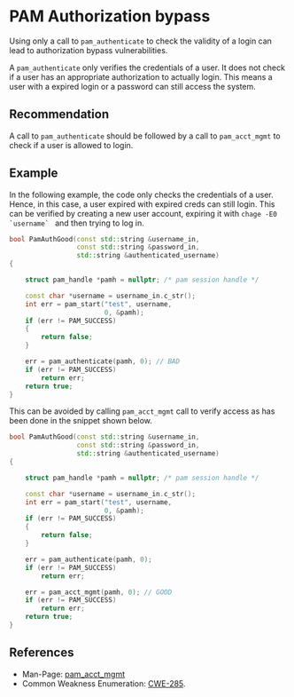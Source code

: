 # PAM Authorization bypass
Using only a call to `pam_authenticate` to check the validity of a login can lead to authorization bypass vulnerabilities.

A `pam_authenticate` only verifies the credentials of a user. It does not check if a user has an appropriate authorization to actually login. This means a user with a expired login or a password can still access the system.


## Recommendation
A call to `pam_authenticate` should be followed by a call to `pam_acct_mgmt` to check if a user is allowed to login.


## Example
In the following example, the code only checks the credentials of a user. Hence, in this case, a user expired with expired creds can still login. This can be verified by creating a new user account, expiring it with ``` chage -E0 `username`  ``` and then trying to log in.


```cpp
bool PamAuthGood(const std::string &username_in,
                 const std::string &password_in,
                 std::string &authenticated_username)
{

    struct pam_handle *pamh = nullptr; /* pam session handle */

    const char *username = username_in.c_str();
    int err = pam_start("test", username,
                        0, &pamh);
    if (err != PAM_SUCCESS)
    {
        return false;
    }

    err = pam_authenticate(pamh, 0); // BAD
    if (err != PAM_SUCCESS)
        return err;
    return true;
}

```
This can be avoided by calling `pam_acct_mgmt` call to verify access as has been done in the snippet shown below.


```cpp
bool PamAuthGood(const std::string &username_in,
                 const std::string &password_in,
                 std::string &authenticated_username)
{

    struct pam_handle *pamh = nullptr; /* pam session handle */

    const char *username = username_in.c_str();
    int err = pam_start("test", username,
                        0, &pamh);
    if (err != PAM_SUCCESS)
    {
        return false;
    }

    err = pam_authenticate(pamh, 0);
    if (err != PAM_SUCCESS)
        return err;

    err = pam_acct_mgmt(pamh, 0); // GOOD
    if (err != PAM_SUCCESS)
        return err;
    return true;
}

```

## References
* Man-Page: [pam_acct_mgmt](https://man7.org/linux/man-pages/man3/pam_acct_mgmt.3.html)
* Common Weakness Enumeration: [CWE-285](https://cwe.mitre.org/data/definitions/285.html).
